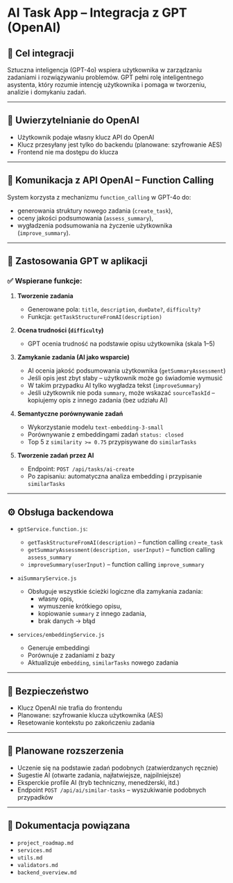 # AI Task App – Integracja z GPT (OpenAI)

## 🎯 Cel integracji

Sztuczna inteligencja (GPT-4o) wspiera użytkownika w zarządzaniu zadaniami i rozwiązywaniu problemów.
GPT pełni rolę inteligentnego asystenta, który rozumie intencję użytkownika i pomaga w tworzeniu, analizie i domykaniu zadań.

---

## 🔐 Uwierzytelnianie do OpenAI

- Użytkownik podaje własny klucz API do OpenAI
- Klucz przesyłany jest tylko do backendu (planowane: szyfrowanie AES)
- Frontend nie ma dostępu do klucza

---

## 🔗 Komunikacja z API OpenAI – Function Calling

System korzysta z mechanizmu `function_calling` w GPT-4o do:

- generowania struktury nowego zadania (`create_task`),
- oceny jakości podsumowania (`assess_summary`),
- wygładzenia podsumowania na życzenie użytkownika (`improve_summary`).

---

## 🧠 Zastosowania GPT w aplikacji

### ✅ Wspierane funkcje:

1. **Tworzenie zadania**

   - Generowane pola: `title`, `description`, `dueDate?`, `difficulty?`
   - Funkcja: `getTaskStructureFromAI(description)`

2. **Ocena trudności (`difficulty`)**

   - GPT ocenia trudność na podstawie opisu użytkownika (skala 1–5)

3. **Zamykanie zadania (AI jako wsparcie)**

   - AI ocenia jakość podsumowania użytkownika (`getSummaryAssessment`)
   - Jeśli opis jest zbyt słaby – użytkownik może go świadomie wymusić
   - W takim przypadku AI tylko wygładza tekst (`improveSummary`)
   - Jeśli użytkownik nie poda `summary`, może wskazać `sourceTaskId` – kopiujemy opis z innego zadania (bez udziału AI)

4. **Semantyczne porównywanie zadań**

   - Wykorzystanie modelu `text-embedding-3-small`
   - Porównywanie z embeddingami zadań `status: closed`
   - Top 5 z `similarity >= 0.75` przypisywane do `similarTasks`

5. **Tworzenie zadań przez AI**
   - Endpoint: `POST /api/tasks/ai-create`
   - Po zapisaniu: automatyczna analiza embedding i przypisanie `similarTasks`

---

## ⚙️ Obsługa backendowa

- `gptService.function.js`:

  - `getTaskStructureFromAI(description)` – function calling `create_task`
  - `getSummaryAssessment(description, userInput)` – function calling `assess_summary`
  - `improveSummary(userInput)` – function calling `improve_summary`

- `aiSummaryService.js`

  - Obsługuje wszystkie ścieżki logiczne dla zamykania zadania:
    - własny opis,
    - wymuszenie krótkiego opisu,
    - kopiowanie `summary` z innego zadania,
    - brak danych → błąd

- `services/embeddingService.js`
  - Generuje embeddingi
  - Porównuje z zadaniami z bazy
  - Aktualizuje `embedding`, `similarTasks` nowego zadania

---

## 🔐 Bezpieczeństwo

- Klucz OpenAI nie trafia do frontendu
- Planowane: szyfrowanie klucza użytkownika (AES)
- Resetowanie kontekstu po zakończeniu zadania

---

## 📌 Planowane rozszerzenia

- Uczenie się na podstawie zadań podobnych (zatwierdzanych ręcznie)
- Sugestie AI (otwarte zadania, najłatwiejsze, najpilniejsze)
- Eksperckie profile AI (tryb techniczny, menedżerski, itd.)
- Endpoint `POST /api/ai/similar-tasks` – wyszukiwanie podobnych przypadków

---

## 📄 Dokumentacja powiązana

- `project_roadmap.md`
- `services.md`
- `utils.md`
- `validators.md`
- `backend_overview.md`

